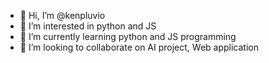 - 👋 Hi, I’m @kenpluvio
- 👀 I’m interested in python and JS
- 🌱 I’m currently learning python and JS programming
- 💞️ I’m looking to collaborate on AI project, Web application

<!---
kenpluvio/kenpluvio is a ✨ special ✨ repository because its `README.md` (this file) appears on your GitHub profile.
You can click the Preview link to take a look at your changes.
--->
